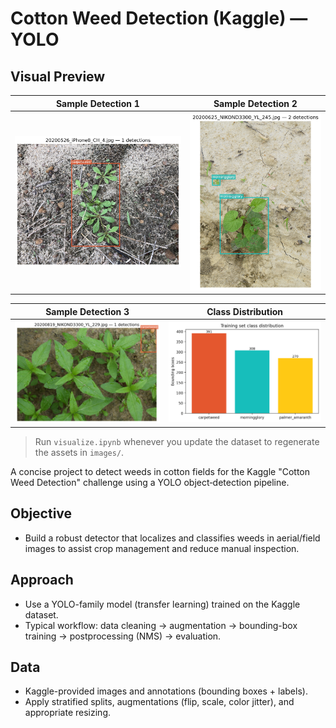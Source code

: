 # Cotton Weed Detection (Kaggle) — YOLO

## Visual Preview

| Sample Detection 1 | Sample Detection 2 |
| --- | --- |
| ![Sample Detection 1](images/sample_detection_1.png) | ![Sample Detection 2](images/sample_detection_2.png) |

| Sample Detection 3 | Class Distribution |
| --- | --- |
| ![Sample Detection 3](images/sample_detection_3.png) | ![Class Distribution](images/class_distribution.png) |

> Run `visualize.ipynb` whenever you update the dataset to regenerate the assets in `images/`.

A concise project to detect weeds in cotton fields for the Kaggle "Cotton Weed Detection" challenge using a YOLO object‑detection pipeline.

## Objective
- Build a robust detector that localizes and classifies weeds in aerial/field images to assist crop management and reduce manual inspection.

## Approach
- Use a YOLO-family model (transfer learning) trained on the Kaggle dataset.
- Typical workflow: data cleaning → augmentation → bounding-box training → postprocessing (NMS) → evaluation.

## Data
- Kaggle-provided images and annotations (bounding boxes + labels).
- Apply stratified splits, augmentations (flip, scale, color jitter), and appropriate resizing.
